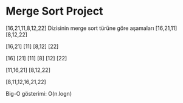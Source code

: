 # Merge Sort Project
[16,21,11,8,12,22] Dizisinin merge sort türüne göre aşamaları
[16,21,11] [8,12,22]

[16,21] [11] [8,12] [22]

[16] [21] [11] [8] [12] [22]

[11,16,21] [8,12,22]

[8,11,12,16,21,22]

Big-O gösterimi: O(n.logn)
